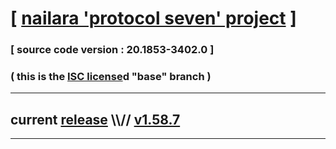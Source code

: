 
# [ [nailara 'protocol seven' project](http://src.nailara.net/) ]

### [ source code version : 20.1853-3402.0 ]

### ( this is the [ISC license](license)d "base" branch )
---
## current [release](https://github.com/anotherlink/nailara/releases) \\\\// [v1.58.7](https://github.com/anotherlink/nailara/releases/tag/v1.58.7)
---
